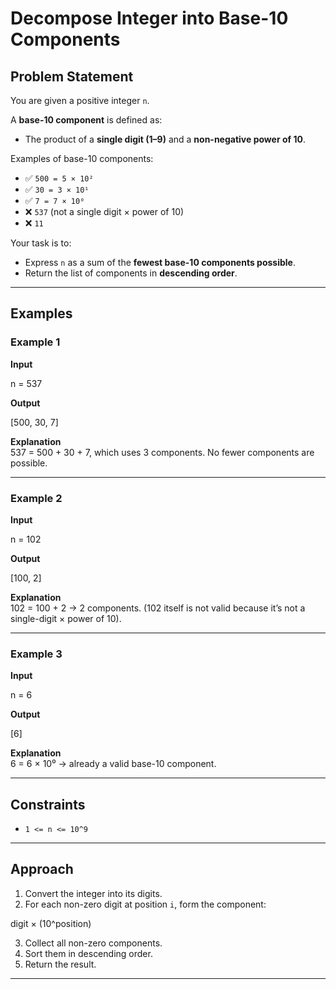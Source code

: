 # Decompose Integer into Base-10 Components

## Problem Statement
You are given a positive integer `n`.  

A **base-10 component** is defined as:  
- The product of a **single digit (1–9)** and a **non-negative power of 10**.  

Examples of base-10 components:
- ✅ `500 = 5 × 10²`
- ✅ `30 = 3 × 10¹`
- ✅ `7 = 7 × 10⁰`
- ❌ `537` (not a single digit × power of 10)
- ❌ `11`  

Your task is to:
- Express `n` as a sum of the **fewest base-10 components possible**.
- Return the list of components in **descending order**.

---

## Examples

### Example 1
**Input**

n = 537

**Output**

[500, 30, 7]

**Explanation**  
537 = 500 + 30 + 7, which uses 3 components. No fewer components are possible.

---

### Example 2
**Input**

n = 102

**Output**

[100, 2]

**Explanation**  
102 = 100 + 2 → 2 components. (102 itself is not valid because it’s not a single-digit × power of 10).

---

### Example 3
**Input**

n = 6

**Output**

[6]

**Explanation**  
6 = 6 × 10⁰ → already a valid base-10 component.

---

## Constraints
- `1 <= n <= 10^9`

---

## Approach
1. Convert the integer into its digits.
2. For each non-zero digit at position `i`, form the component:

digit × (10^position)

3. Collect all non-zero components.
4. Sort them in descending order.
5. Return the result.

---
